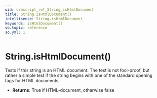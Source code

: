 ```yaml
---
uid: crmscript_ref_String_isHtmlDocument
title: String.isHtmlDocument()
intellisense: String.isHtmlDocument
keywords: isHtmlDocument()
so.topic: reference
so.yml: 1
---
```


# String.isHtmlDocument()

Tests if this string is an HTML document. The test is not fool-proof, but rather a simple test if the string begins with one of the standard opening tags for HTML documents.

* **Returns:** True if HTML-document, otherwise false
